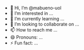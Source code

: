 - 👋 Hi, I’m @mabueno-uol
- 👀 I’m interested in ...
- 🌱 I’m currently learning ...
- 💞️ I’m looking to collaborate on ...
- 📫 How to reach me ...
- 😄 Pronouns: ...
- ⚡ Fun fact: ...

<!---
mabueno-uol/mabueno-uol is a ✨ special ✨ repository because its `README.md` (this file) appears on your GitHub profile.
You can click the Preview link to take a look at your changes.
--->
